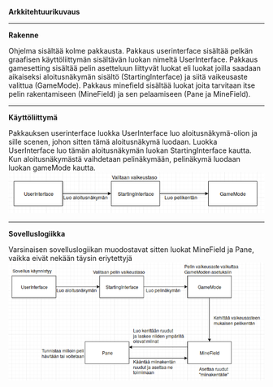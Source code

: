 **Arkkitehtuurikuvaus**

-------------------------------------------

**Rakenne**

Ohjelma sisältää kolme pakkausta. Pakkaus userinterface sisältää pelkän graafisen käyttöliittymän sisältävän luokan nimeltä UserInterface. Pakkaus gamesetting sisältää pelin asetteluun liittyvät luokat eli luokat joilla saadaan aikaiseksi aloitusnäkymän sisältö (StartingInterface) ja siitä vaikeusaste valittua (GameMode). Pakkaus minefield sisältää luokat joita tarvitaan itse pelin rakentamiseen (MineField) ja sen pelaamiseen (Pane ja MineField).


-------------------------------------------

**Käyttöliittymä**

Pakkauksen userinterface luokka UserInterface luo aloitusnäkymä-olion ja sille scenen, johon sitten tämä aloitusnäkymä luodaan.
Luokka UserInterface luo tämän aloitusnäkymän luokan StartingInterface kautta. Kun aloitusnäkymästä vaihdetaan pelinäkymään, pelinäkymä luodaan luokan gameMode kautta.
![Käyttöliittymäkuvaus](https://github.com/UndergroundSea/ot-harjoitustyo/blob/master/dokumentaatio/UserInterface.png)

-----------------------------------------------

**Sovelluslogiikka**

Varsinaisen sovelluslogiikan muodostavat sitten luokat MineField ja Pane, vaikka eivät nekään täysin eriytettyjä 
![Sovelluslogiikkakuvaus](https://github.com/UndergroundSea/ot-harjoitustyo/blob/master/dokumentaatio/Sovelluslogiikka.png)
